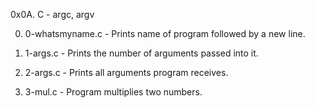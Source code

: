 0x0A. C - argc, argv

0. 0-whatsmyname.c - Prints name of program followed by a new line.

1. 1-args.c - Prints the number of arguments passed into it.

2. 2-args.c - Prints all arguments program receives.

3. 3-mul.c - Program multiplies two numbers.